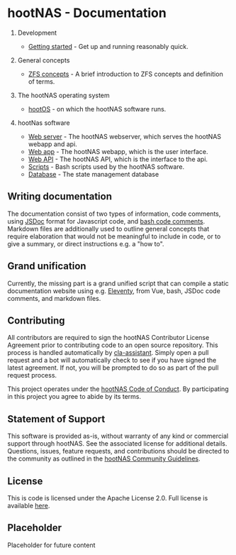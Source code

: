 # hootNAS - Documentation

1. Development
    - [Getting started](/documentation/getstarted.md) - Get up and running 
    reasonably quick.

2. General concepts
    - [ZFS concepts](./zfs-concepts.md) - A brief introduction to ZFS concepts 
    and definition of terms.

2. The hootNAS operating system
    - [hootOS](/hoot-os/README.md) - on which the hootNAS software runs.

3. hootNas software
    - [Web server](/webserver/README.md) - The hootNAS webserver, which serves 
    the hootNAS webapp and api.
    - [Web app](/webapp/README.md) - The hootNAS webapp, which is the user 
    interface.
    - [Web API](/webapi/README.md) - The hootNAS API, which is the interface 
    to the api.
    - [Scripts](/scripts/README.md) - Bash scripts used by the
    hootNAS software.
    - [Database](/db/README.md) - The state management database

## Writing documentation

The documentation consist of two types of information, 
code comments, using [JSDoc](https://jsdoc.app/index.html) format for 
Javascript code, and 
[bash code comments](https://www.shell-tips.com/bash/comments/). Markdown 
files are additionally used to outline general concepts that require 
elaboration that would not be meaningful to include in code, or to give a 
summary, or direct instructions e.g. a "how to".

## Grand unification

Currently, the missing part is a grand unified script that can compile a static 
documentation website using e.g. [Eleventy](https://www.11ty.dev/), from Vue, 
bash, JSDoc code comments, and markdown files.

## Contributing

All contributors are required to sign the hootNAS Contributor 
License Agreement prior to contributing code to an open source repository. This 
process is handled automatically by [cla-assistant](https://cla-assistant.io/). 
Simply open a pull request and a bot will automatically check to see if you 
have signed the latest agreement. If not, you will be prompted to do so as part 
of the pull request process. 

This project operates under the [hootNAS Code of Conduct](#placeholder). By 
participating in this project you agree to abide by its terms. 

## Statement of Support

This software is provided as-is, without warranty of any kind or commercial 
support through hootNAS. See the associated license for additional details. 
Questions, issues, feature requests, and contributions should be directed to 
the community as outlined in the [hootNAS Community 
Guidelines](#placeholder).

## License

This is code is licensed under the Apache License 2.0. Full license is 
available [here](../LICENSE).

## Placeholder

Placeholder for future content

